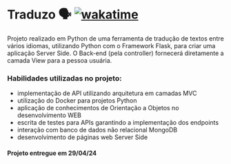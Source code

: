 <!-- Olá, Tryber!
Esse é apenas um arquivo inicial para o README do seu projeto.
É essencial que você preencha esse documento por conta própria, ok?
Não deixe de usar nossas dicas de escrita de README de projetos, e deixe sua criatividade brilhar!
:warning: IMPORTANTE: você precisa deixar nítido:
- quais arquivos/pastas foram desenvolvidos por você; 
- quais arquivos/pastas foram desenvolvidos por outra pessoa estudante;
- quais arquivos/pastas foram desenvolvidos pela Trybe.
-->

# Traduzo 🗣 [![wakatime](https://wakatime.com/badge/user/d430e1a8-f726-4da0-96fd-ac14f7a37701/project/018ef7a2-9f53-4be3-a5e2-9b0792ff7ec9.svg)](https://wakatime.com/badge/user/d430e1a8-f726-4da0-96fd-ac14f7a37701/project/018ef7a2-9f53-4be3-a5e2-9b0792ff7ec9)

Projeto realizado em Python de uma ferramenta de tradução de textos entre vários idiomas, utilizando Python com o Framework Flask, para criar uma aplicação Server Side. O Back-end (pela controller) fornecerá diretamente a camada View para a pessoa usuária.

### Habilidades utilizadas no projeto:

- implementação de API utilizando arquitetura em camadas MVC
- utilização do Docker para projetos Python
- aplicação de conhecimentos de Orientação a Objetos no desenvolvimento WEB
- escrita de testes para APIs garantindo a implementação dos endpoints
- interação com banco de dados não relacional MongoDB
- desenvolvimento de páginas web Server Side

#### Projeto entregue em 29/04/24
